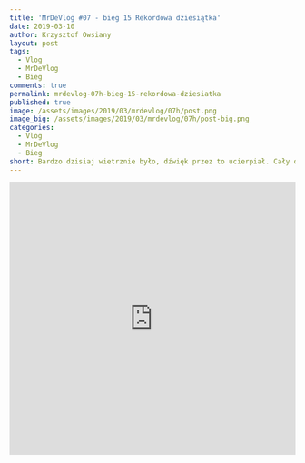```yaml
---
title: 'MrDeVlog #07 - bieg 15 Rekordowa dziesiątka'
date: 2019-03-10
author: Krzysztof Owsiany
layout: post
tags:
  - Vlog
  - MrDeVlog
  - Bieg
comments: true
permalink: mrdevlog-07h-bieg-15-rekordowa-dziesiatka
published: true
image: /assets/images/2019/03/mrdevlog/07h/post.png
image_big: /assets/images/2019/03/mrdevlog/07h/post-big.png
categories:
  - Vlog
  - MrDeVlog
  - Bieg
short: Bardzo dzisiaj wietrznie było, dźwięk przez to ucierpiał. Cały dzień pod znakiem biegu na 10 kilometrów w Poznaniu. Może kogoś zainspiruję tym bieganiem;).
---
```



<div width="640" height="480" style="margin-left:auto; margin-right:auto;">
<embed width="100%" height="480" src="https://www.youtube.com/embed/e5kVnLuo__0"/>
</div >
